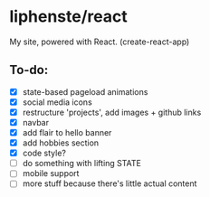 # liphenste/react

My site, powered with React. (create-react-app)

## To-do:
- [x] state-based pageload animations
- [x] social media icons
- [x] restructure 'projects', add images + github links
- [x] navbar
- [x] add flair to hello banner
- [x] add hobbies section
- [x] code style?
- [ ] do something with lifting STATE
- [ ] mobile support
- [ ] more stuff because there's little actual content
